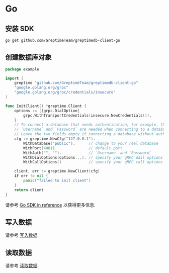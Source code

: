 # Go

## 安装 SDK

```sh
go get github.com/GreptimeTeam/greptimedb-client-go
```

## 创建数据库对象

```go
package example

import (
    greptime "github.com/GreptimeTeam/greptimedb-client-go"
    "google.golang.org/grpc"
    "google.golang.org/grpc/credentials/insecure"
)

func InitClient() *greptime.Client {
    options := []grpc.DialOption{
        grpc.WithTransportCredentials(insecure.NewCredentials()),
    }
    // To connect a database that needs authentication, for example, those on Greptime Cloud,
    // `Username` and `Password` are needed when connecting to a database that requires authentication.
    // Leave the two fields empty if connecting a database without authentication.
    cfg := greptime.NewCfg("127.0.0.1").
        WithDatabase("public").      // change to your real database
        WithPort(4001).              // default port
        WithAuth("", "").            // `Username` and `Password`
        WithDialOptions(options...). // specify your gRPC dail options
        WithCallOptions()            // specify your gRPC call options

    client, err := greptime.NewClient(cfg)
    if err != nil {
        panic("failed to init client")
    }
    return client
}
```

请参考 [Go SDK in reference](/reference/sdk/go.md) 以获得更多信息.

## 写入数据

请参考 [写入数据](../../write-data/sdk-libraries/go.md).

## 读取数据

请参考 [读取数据](../../query-data/sdk-libraries/go.md).

